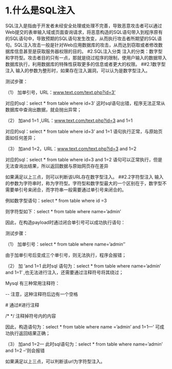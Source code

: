 # 1.什么是SQL注入

SQL注入是指由于开发者未经安全处理或处理不完善，导致恶意攻击者可以通过Web提交的表单输入域或页面查询请求，将恶意构造的SQL语句带入到程序原有的SQL语句中，导致预期的SQL语句发生改变，从而执行攻击者所期望的SQL语句。SQL注入攻击一般是针对Web应用数据库的攻击，从而达到窃取或者修改数据库信息甚至是获取服务器权限的目的。
#2.SQL注入分类
注入的分类：数字型和字符型。攻击者目的只有一点，那就是绕过程序的限制，使用户输入的数据带入数据库执行，利用数据库的特殊性获取更多的信息或者更大的权限。
##2.1数字型注入
输入的参数为整形时，如果存在注入漏洞，可以认为是数字型注入。

测试步骤：

（1） 加单引号，URL：www.text.com/text.php?id=3’

对应的sql：select * from table where id=3’ 这时sql语句出错，程序无法正常从数据库中查询出数据，就会抛出异常；

（2） 加and 1=1 ,URL：www.text.com/text.php?id=3 and 1=1

对应的sql：select * from table where id=3’ and 1=1 语句执行正常，与原始页面如任何差异；

（3） 加and 1=2，URL：www.text.com/text.php?id=3 and 1=2

对应的sql：select * from table where id=3 and 1=2 语句可以正常执行，但是无法查询出结果，所以返回数据与原始网页存在差异

如果满足以上三点，则可以判断该URL存在数字型注入。
##2.2字符型注入
输入的参数为字符串时，称为字符型。字符型和数字型最大的一个区别在于，数字型不需要单引号来闭合，而字符串一般需要通过单引号来闭合的。

例如数字型语句：select * from table where id =3

则字符型如下：select * from table where name=’admin’

因此，在构造payload时通过闭合单引号可以成功执行语句：

测试步骤：

（1） 加单引号：select * from table where name=’admin’’

由于加单引号后变成三个单引号，则无法执行，程序会报错；

（2） 加 ’and 1=1 此时sql 语句为：select * from table where name=’admin’ and 1=1’ ,也无法进行注入，还需要通过注释符号将其绕过；

Mysql 有三种常用注释符：

-- 注意，这种注释符后边有一个空格

\# 通过\#进行注释

/\* \*/ 注释掉符号内的内容

因此，构造语句为：select * from table where name =’admin’ and 1=1—’ 可成功执行返回结果正确；

（3） 加and 1=2— 此时sql语句为：select * from table where name=’admin’ and 1=2 –’则会报错

如果满足以上三点，可以判断该url为字符型注入。



